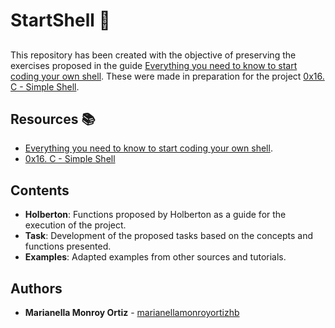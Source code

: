 # StartShell :shell:
## 
This repository has been created with the objective of preserving the exercises proposed in the guide [Everything you need to know to start coding your own shell](https://intranet.hbtn.io/concepts/64). These were made in preparation for the project [0x16. C - Simple Shell](https://intranet.hbtn.io/projects/235).

## Resources :books:

* [Everything you need to know to start coding your own shell](https://intranet.hbtn.io/concepts/64).
* [0x16. C - Simple Shell](https://intranet.hbtn.io/projects/235)

## Contents
* **Holberton**: Functions proposed by Holberton as a guide for the execution of the project.
* **Task**: Development of the proposed tasks based on the concepts and functions presented.
* **Examples**: Adapted examples from other sources and tutorials.

## Authors
* **Marianella Monroy Ortiz** - [marianellamonroyortizhb](https://github.com/marianellamonroyortizhb)
